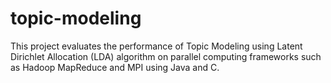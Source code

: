 # topic-modeling
This project evaluates the performance of Topic Modeling using Latent Dirichlet Allocation (LDA) algorithm on parallel computing frameworks such as Hadoop MapReduce and MPI using Java and C. 
